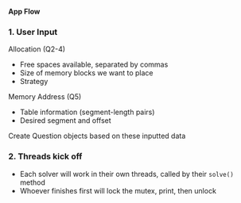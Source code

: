 __App Flow__

### 1. User Input

Allocation (Q2-4)
- Free spaces available, separated by commas  
- Size of memory blocks we want to place  
- Strategy

Memory Address (Q5)
- Table information (segment-length pairs)
- Desired segment and offset

Create Question objects based on these inputted data

### 2. Threads kick off
- Each solver will work in their own threads, called by their `solve()` method
- Whoever finishes first will lock the mutex, print, then unlock
